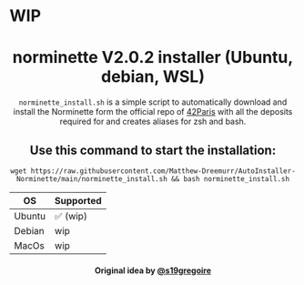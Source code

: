 # WIP

<h1 align="center">norminette V2.0.2 installer (Ubuntu, debian, WSL)</h1>
<p align="center"><code>norminette_install.sh</code> is a simple script to automatically download and install the Norminette form the official repo of <a href="https://github.com/42Paris/norminette">42Paris</a> with all the deposits required for and creates aliases for zsh and bash.</p>

<h2 align="center">Use this command to start the installation:</h2>
<p align="center"><code>wget https://raw.githubusercontent.com/Matthew-Dreemurr/AutoInstaller-Norminette/main/norminette_install.sh && bash norminette_install.sh</code></p>


|OS|Supported|
|-|-|
|Ubuntu|✅ (wip)|
|Debian|wip|
|MacOs|wip|

<h4 align="center">Original idea by <a href="https://github.com/s19gregoire">@s19gregoire</a></h4>
